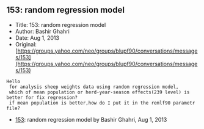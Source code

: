 ## 153: random regression model

- Title: 153: random regression model
- Author: Bashir Ghahri
- Date: Aug 1, 2013
- Original: [https://groups.yahoo.com/neo/groups/blupf90/conversations/messages/153](https://groups.yahoo.com/neo/groups/blupf90/conversations/messages/153)

```
Hello
 for analysis sheep weights data using random regression model,
 which of mean population or herd-year-season effects(239 level) is better for fix regression?
 if mean population is better,how do I put it in the remlf90 parametr file?
```

- [153](0153.md): random regression model by Bashir Ghahri, Aug 1, 2013
